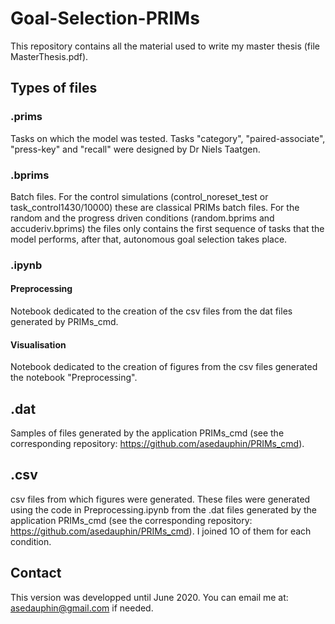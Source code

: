 # Goal-Selection-PRIMs

This repository contains all the material used to write my master thesis (file MasterThesis.pdf).

## Types of files

### .prims

Tasks on which the model was tested. Tasks "category", "paired-associate", "press-key" and "recall" were designed by Dr Niels Taatgen.

### .bprims

Batch files. For the control simulations (control_noreset_test or task_control1430/10000) these are classical PRIMs batch files. 
For the random and the progress driven conditions (random.bprims and accuderiv.bprims) the files only contains the first sequence of tasks that the model performs, after that, autonomous goal selection takes place.

### .ipynb

#### Preprocessing

Notebook dedicated to the creation of the csv files from the dat files generated by PRIMs_cmd.

#### Visualisation

Notebook dedicated to the creation of figures from the csv files generated the notebook "Preprocessing".

## .dat

Samples of files generated by the application PRIMs_cmd (see the corresponding repository: https://github.com/asedauphin/PRIMs_cmd). 

## .csv

csv files from which figures were generated. These files were generated using the code in Preprocessing.ipynb from the .dat files generated by the application PRIMs_cmd (see the corresponding repository: https://github.com/asedauphin/PRIMs_cmd).
I joined 1O of them for each condition.

## Contact

This version was developped until June 2020. You can email me at: asedauphin@gmail.com if needed.
